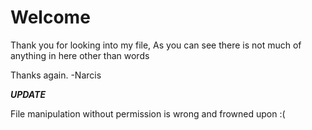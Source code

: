 # Welcome

Thank you for looking into my file,
As you can see there is not much of anything in here other than words

Thanks again.
-Narcis

***UPDATE***

File manipulation without permission is wrong and frowned upon :( 
